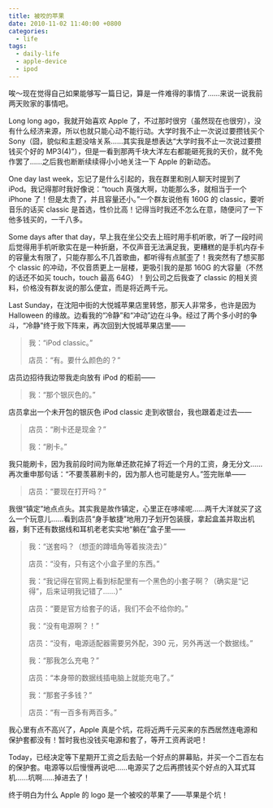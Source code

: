 ```yaml
---
title: 被咬的苹果
date: 2010-11-02 11:40:00 +0800
categories:
  - life
tags:
  - daily-life
  - apple-device
  - ipod
---
```


唉～现在觉得自己如果能够写一篇日记，算是一件难得的事情了&hellip;&hellip;来说一说我前两天败家的事情吧。

Long long ago，我就开始喜欢 Apple 了，不过那时很穷（虽然现在也很穷），没有什么经济来源，所以也就只能心动不能行动。大学时我不止一次说过要攒钱买个 Sony（囧，貌似和主题没啥关系&hellip;&hellip;其实我是想表达&ldquo;大学时我不止一次说过要攒钱买个好的 MP3(4)&rdquo;），但是一看到那两千块大洋左右都能砸死我的天价，就不免作罢了&hellip;&hellip;之后我也断断续续得小小地关注一下 Apple 的新动态。

One day last week，忘记了是什么引起的，我在群里和别人聊天时提到了 iPod。我记得那时我好像说：&ldquo;touch 真强大啊，功能那么多，就相当于一个 iPhone 了！但是太贵了，并且容量还小。&rdquo;一个群友说他有 160G 的 classic，要听音乐的话买 classic 是首选，性价比高！记得当时我还不怎么在意，随便问了一下他多钱买的，一千八多。

Some days after that day，早上我在坐公交去上班时用手机听歌，听了一段时间后觉得用手机听歌实在是一种折磨，不仅声音无法满足我，更糟糕的是手机内存卡的容量太有限了，只能存那么不几首歌曲，都听得有点腻歪了！我突然有了想买那个 classic 的冲动，不仅音质更上一层楼，更吸引我的是那 160G 的大容量（不然的话还不如买 touch，touch 最高 64G）！到公司之后我查了 classic 的相关资料，价格没有群友说的那么便宜，而是将近两千元。

Last Sunday，在沈阳中街的大悦城苹果店里转悠，那天人非常多，也许是因为 Halloween 的缘故。边看我的&ldquo;冷静&rdquo;和&ldquo;冲动&rdquo;边在斗争。经过了两个多小时的争斗，&ldquo;冷静&rdquo;终于败下阵来，再次回到大悦城苹果店里&mdash;&mdash;

> 我：&ldquo;iPod classic。&rdquo;
>
> 店员：&ldquo;有。要什么颜色的？&rdquo;

店员边招待我边带我走向放有 iPod 的柜前&mdash;&mdash;

> 我：&ldquo;那个银灰色的。&rdquo;

店员拿出一个未开包的银灰色 iPod classic 走到收银台，我也跟着走过去&mdash;&mdash;

> 店员：&ldquo;刷卡还是现金？&rdquo;
>
>我：&ldquo;刷卡。&rdquo;

我只能刷卡，因为我前段时间为账单还款花掉了将近一个月的工资，身无分文&hellip;&hellip;再次重申那句话：&ldquo;不要羡慕刷卡的，因为那人也可能是穷人。&rdquo;签完账单&mdash;&mdash;

> 店员：&ldquo;要现在打开吗？&rdquo;

我很&ldquo;镇定&rdquo;地点点头。其实我是故作镇定，心里正在哆嗦呢&hellip;&hellip;两千大洋就买了这么一个玩意儿&hellip;&hellip;看到店员&ldquo;身手敏捷&rdquo;地用刀子划开包装膜，拿起盒盖并取出机器，剩下还有数据线和耳机老老实实地&ldquo;躺在&rdquo;盒子里&mdash;&mdash;

> 我：&ldquo;送套吗？（想歪的蹲墙角等着挨浇去）&rdquo;
>
> 店员：&ldquo;没有，只有这个小盒子里的东西。&rdquo;
>
> 我：&ldquo;我记得在官网上看到标配里有一个黑色的小套子啊？（确实是&ldquo;记得&rdquo;，后来证明我记错了&hellip;&hellip;）&rdquo;
>
> 店员：&ldquo;要是官方给套子的话，我们不会不给你的。&rdquo;
>
> 我：&ldquo;没有电源啊？！&rdquo;
>
> 店员：&ldquo;没有，电源适配器需要另外配，390 元，另外再送一个数据线。&rdquo;
>
> 我：&ldquo;那我怎么充电？&rdquo;
>
> 店员：&ldquo;本身带的数据线插电脑上就能充电了。&rdquo;
>
> 我：&ldquo;那套子多钱？&rdquo;
>
> 店员：&ldquo;有一百多有两百多。&rdquo;

我心里有点不高兴了，Apple 真是个坑，花将近两千元买来的东西居然连电源和保护套都没有！暂时我也没钱买电源和套了，等开工资再说吧！

Today，已经决定等下星期开工资之后去贴一个好点的屏幕贴，并买一个二百左右的保护套。电源等以后慢慢再说吧&hellip;&hellip;电源买了之后再攒钱买个好点的入耳式耳机&hellip;&hellip;坑啊&hellip;&hellip;掉进去了！

终于明白为什么 Apple 的 logo 是一个被咬的苹果了&mdash;&mdash;苹果是个坑！
